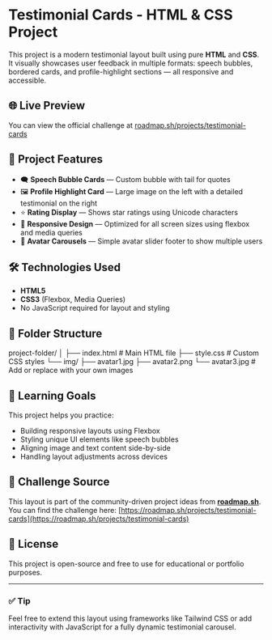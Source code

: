 # Testimonial Cards - HTML & CSS Project

This project is a modern testimonial layout built using pure **HTML** and **CSS**. It visually showcases user feedback in multiple formats: speech bubbles, bordered cards, and profile-highlight sections — all responsive and accessible.

## 🌐 Live Preview

You can view the official challenge at [roadmap.sh/projects/testimonial-cards](https://roadmap.sh/projects/testimonial-cards)

## 📸 Project Features

- 🗨️ **Speech Bubble Cards** — Custom bubble with tail for quotes
- 🖼️ **Profile Highlight Card** — Large image on the left with a detailed testimonial on the right
- ⭐ **Rating Display** — Shows star ratings using Unicode characters
- 🎯 **Responsive Design** — Optimized for all screen sizes using flexbox and media queries
- 👥 **Avatar Carousels** — Simple avatar slider footer to show multiple users

## 🛠️ Technologies Used

- **HTML5**
- **CSS3** (Flexbox, Media Queries)
- No JavaScript required for layout and styling

## 📂 Folder Structure

project-folder/
│
├── index.html # Main HTML file
├── style.css # Custom CSS styles
└── img/
├── avatar1.jpg
├── avatar2.png
└── avatar3.jpg # Add or replace with your own images


## 🧠 Learning Goals

This project helps you practice:

- Building responsive layouts using Flexbox
- Styling unique UI elements like speech bubbles
- Aligning image and text content side-by-side
- Handling layout adjustments across devices


## 🔗 Challenge Source

This layout is part of the community-driven project ideas from **[roadmap.sh](https://roadmap.sh)**.  
You can find the challenge here: [https://roadmap.sh/projects/testimonial-cards](https://roadmap.sh/projects/testimonial-cards)

## 🧾 License

This project is open-source and free to use for educational or portfolio purposes.

---

### ✅ Tip

Feel free to extend this layout using frameworks like Tailwind CSS or add interactivity with JavaScript for a fully dynamic testimonial carousel.

